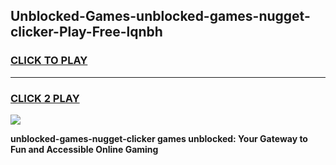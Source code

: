 
## Unblocked-Games-unblocked-games-nugget-clicker-Play-Free-lqnbh
<h3>
<a href="https://premium76.site?title=unblocked-games-nugget-clicker&ref=09A">CLICK TO PLAY</a></h3>
<hr>

<h3>
<a href="https://premium76.site?title=unblocked-games-nugget-clicker&ref=09A">CLICK 2 PLAY</a>
  
</h3>

<a href="https://premium76.site?title=unblocked-games-nugget-clicker&ref=09A"><img src="https://clearcache.store/games.png"></a>


**unblocked-games-nugget-clicker games unblocked: Your Gateway to Fun and Accessible Online Gaming**
